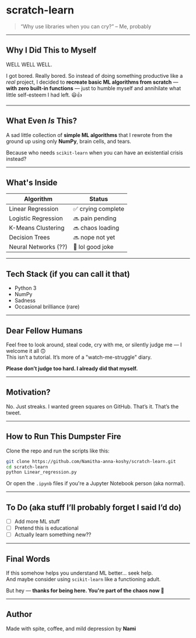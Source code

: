 # scratch-learn

> “Why use libraries when you can cry?” – Me, probably

---

##  Why I Did This to Myself

WELL WELL WELL.

I got bored. Really bored. So instead of doing something productive like a *real* project, I decided to **recreate basic ML algorithms from scratch** — **with zero built-in functions** — just to humble myself and annihilate what little self-esteem I had left. 😃👍

---

## What Even *Is* This?

A sad little collection of **simple ML algorithms** that I rewrote from the ground up using only **NumPy**, brain cells, and tears.

Because who needs `scikit-learn` when you can have an existential crisis instead?

---

##  What's Inside

| Algorithm              | Status       |
|------------------------|--------------|
| Linear Regression      | ✅ crying complete |
| Logistic Regression    | 🔜 pain pending |
| K-Means Clustering     | 🔜 chaos loading |
| Decision Trees         | 🔜 nope not yet |
| Neural Networks (??)   | 🚫 lol good joke |

---

## Tech Stack (if you can call it that)

- Python 3
-  NumPy
-  Sadness
-  Occasional brilliance (rare)

---

##  Dear Fellow Humans

Feel free to look around, steal code, cry with me, or silently judge me — I welcome it all 🙃  
This isn’t a tutorial. It’s more of a "watch-me-struggle" diary.

**Please don’t judge too hard. I already did that myself.**

---

##  Motivation?

No. Just streaks. I wanted green squares on GitHub. That’s it. That’s the tweet.

---

##  How to Run This Dumpster Fire

Clone the repo and run the scripts like this:

```bash
git clone https://github.com/Namitha-anna-koshy/scratch-learn.git
cd scratch-learn
python Linear_regression.py
```
Or open the `.ipynb` files if you're a Jupyter Notebook person (aka normal).

---

## To Do (aka stuff I’ll probably forget I said I’d do)

- [ ] Add more ML stuff  
- [ ] Pretend this is educational  
- [ ] Actually learn something new??  

---

##  Final Words

If this somehow helps you understand ML better... seek help.  
And maybe consider using `scikit-learn` like a functioning adult.

But hey — **thanks for being here. You're part of the chaos now 💖**

---

##  Author

Made with spite, coffee, and mild depression by **Nami**
